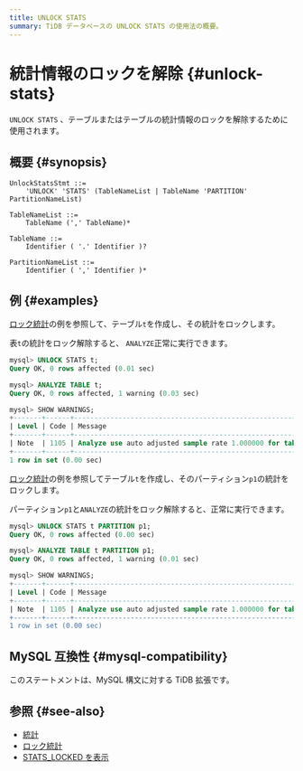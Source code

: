 ```yaml
---
title: UNLOCK STATS
summary: TiDB データベースの UNLOCK STATS の使用法の概要。
---
```


# 統計情報のロックを解除 {#unlock-stats}

`UNLOCK STATS` 、テーブルまたはテーブルの統計情報のロックを解除するために使用されます。

## 概要 {#synopsis}

```ebnf+diagram
UnlockStatsStmt ::=
    'UNLOCK' 'STATS' (TableNameList | TableName 'PARTITION' PartitionNameList)

TableNameList ::=
    TableName (',' TableName)*

TableName ::=
    Identifier ( '.' Identifier )?

PartitionNameList ::=
    Identifier ( ',' Identifier )*
```

## 例 {#examples}

[ロック統計](/sql-statements/sql-statement-lock-stats.md)の例を参照して、テーブル`t`を作成し、その統計をロックします。

表`t`の統計をロック解除すると、 `ANALYZE`正常に実行できます。

```sql
mysql> UNLOCK STATS t;
Query OK, 0 rows affected (0.01 sec)

mysql> ANALYZE TABLE t;
Query OK, 0 rows affected, 1 warning (0.03 sec)

mysql> SHOW WARNINGS;
+-------+------+-----------------------------------------------------------------------------------------------------------------------------------------+
| Level | Code | Message                                                                                                                                 |
+-------+------+-----------------------------------------------------------------------------------------------------------------------------------------+
| Note  | 1105 | Analyze use auto adjusted sample rate 1.000000 for table test.t, reason to use this rate is "use min(1, 110000/8) as the sample-rate=1" |
+-------+------+-----------------------------------------------------------------------------------------------------------------------------------------+
1 row in set (0.00 sec)
```

[ロック統計](/sql-statements/sql-statement-lock-stats.md)の例を参照してテーブル`t`を作成し、そのパーティション`p1`の統計をロックします。

パーティション`p1`と`ANALYZE`の統計をロック解除すると、正常に実行できます。

```sql
mysql> UNLOCK STATS t PARTITION p1;
Query OK, 0 rows affected (0.00 sec)

mysql> ANALYZE TABLE t PARTITION p1;
Query OK, 0 rows affected, 1 warning (0.01 sec)

mysql> SHOW WARNINGS;
+-------+------+----------------------------------------------------------------------------------------------------------------------------------------------------------------------+
| Level | Code | Message                                                                                                                                                              |
+-------+------+----------------------------------------------------------------------------------------------------------------------------------------------------------------------+
| Note  | 1105 | Analyze use auto adjusted sample rate 1.000000 for table test.t's partition p1, reason to use this rate is "TiDB assumes that the table is empty, use sample-rate=1" |
+-------+------+----------------------------------------------------------------------------------------------------------------------------------------------------------------------+
1 row in set (0.00 sec)
```

## MySQL 互換性 {#mysql-compatibility}

このステートメントは、MySQL 構文に対する TiDB 拡張です。

## 参照 {#see-also}

-   [統計](/statistics.md#lock-statistics)
-   [ロック統計](/sql-statements/sql-statement-lock-stats.md)
-   [STATS_LOCKED を表示](/sql-statements/sql-statement-show-stats-locked.md)
